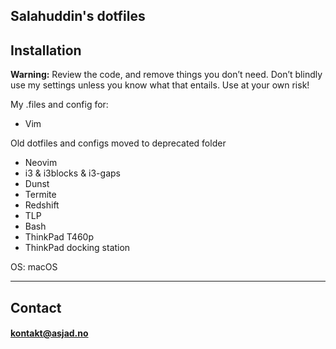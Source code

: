 ## Salahuddin's dotfiles

## Installation
__Warning:__ Review the code, and remove things you don’t need. Don’t blindly use my settings unless you know what that entails. Use at your own risk!

My .files and config for:
- Vim

Old dotfiles and configs moved to deprecated folder
- Neovim
- i3 & i3blocks & i3-gaps
- Dunst
- Termite
- Redshift
- TLP
- Bash
- ThinkPad T460p
- ThinkPad docking station

OS: macOS

---
## Contact
#### <a href="mailto:kontakt@asjad.no" alt="My email"/>kontakt@asjad.no</a>
